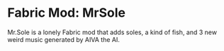 # Fabric Mod: MrSole

Mr.Sole is a lonely Fabric mod that adds soles, a kind of fish, and 3 new weird music generated by AIVA the AI.
